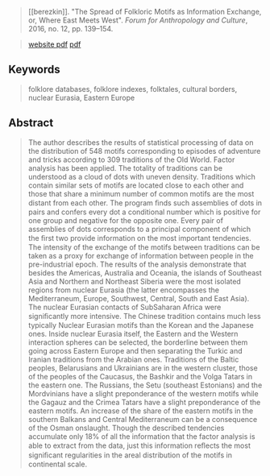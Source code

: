 > [[berezkin]]. "The Spread of Folkloric Motifs
as Information Exchange, or, Where East Meets West". *Forum for Anthropology and Culture*, 2016, no. 12, pp. 139–154.

> [website pdf](http://anthropologie.kunstkamera.ru/ﬁles/pdf/eng012/berezkin.pdf)
> [pdf](berezkin2016.pdf)

## Keywords
> folklore databases, folklore indexes, folktales, cultural borders, nuclear Eurasia, Eastern Europe

## Abstract
> The author describes the results of statistical processing of data on the distribution of 548 motifs corresponding to episodes of adventure and tricks according to 309 traditions of the Old World. Factor analysis has been applied. The totality of traditions can be understood as a cloud of dots with uneven density. Traditions which contain similar sets of motifs are located close to each other and those that share a minimum number of common motifs are the most distant from each other. The program ﬁnds such assemblies of dots in pairs and confers every dot a conditional number which is positive for one group and negative for the opposite one. Every pair of assemblies of dots corresponds to a principal component of which the ﬁrst two provide information on the most important tendencies. The intensity of the exchange of the motifs between traditions can be taken as a proxy for exchange of information between people in the pre-industrial epoch. The results of the analysis demonstrate that besides the Americas, Australia and Oceania, the islands of Southeast Asia and Northern and Northeast Siberia were the most isolated regions from nuclear Eurasia (the latter encompasses the Mediterraneum, Europe, Southwest, Central, South and East Asia). The nuclear Eurasian contacts of SubSaharan Africa were signiﬁcantly more intensive. The Chinese tradition contains much less typically Nuclear Eurasian motifs than the Korean and the Japanese ones. Inside nuclear Eurasia itself, the Eastern and the Western interaction spheres can be selected, the borderline between them going across Eastern Europe and then separating the Turkic and Iranian traditions from the Arabian ones. Traditions of the Baltic peoples, Belarusians and Ukrainians are in the western cluster, those of the peoples of the Caucasus, the Bashkir and the Volga Tatars in the eastern one. The Russians, the Setu (southeast Estonians) and the Mordvinians have a slight preponderance of the western motifs while the Gagauz and the Crimea Tatars have a slight preponderance of the eastern motifs. An increase of the share of the eastern motifs in the southern Balkans and Central Mediterraneum can be a consequence of the Osman onslaught. Though the described tendencies accumulate only 18% of all the information that the factor analysis is able to extract from the data, just this information reﬂects the most signiﬁcant regularities in the areal distribution of the motifs in continental scale.